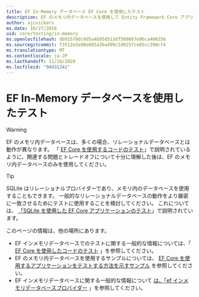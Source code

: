 ```yaml
---
title: EF In-Memory データベース EF Core を使用したテスト
description: EF のメモリ内データベースを使用して Entity Framework Core アプリケーションをテストする
author: ajcvickers
ms.date: 10/27/2016
uid: core/testing/in-memory
ms.openlocfilehash: db91570dc9d5a4b95d513df509867e9bca406356
ms.sourcegitcommit: f3512e3a98e685a3ba409c1d0157ce85cc390cf4
ms.translationtype: MT
ms.contentlocale: ja-JP
ms.lasthandoff: 11/10/2020
ms.locfileid: "94431241"
---
```

# <a name="testing-with-the-ef-in-memory-database"></a>EF In-Memory データベースを使用したテスト

> [!WARNING]
> EF のメモリ内データベースは、多くの場合、リレーショナルデータベースとは動作が異なります。
> 「 [EF Core を使用するコードのテスト](xref:core/testing/index)」で説明されているように、関連する問題とトレードオフについて十分に理解した後は、EF のメモリ内データベースのみを使用してください。  

> [!TIP]
> SQLite はリレーショナルプロバイダーであり、メモリ内のデータベースを使用することもできます。
> 一般的なリレーショナルデータベースの動作をより厳密に一致させるためにテストに使用することを検討してください。
> これについては、 [「SQLite を使用した EF Core アプリケーションのテスト](xref:core/testing/sqlite)」で説明されています。

このページの情報は、他の場所にあります。

* EF インメモリデータベースでのテストに関する一般的な情報については、「 [EF Core を使用したコードのテスト](xref:core/testing/index) 」を参照してください。
* EF のメモリ内データベースを使用するサンプルについては、 [EF Core を使用するアプリケーションをテストする方法を示すサンプル](xref:core/testing/testing-sample) を参照してください。
* EF インメモリデータベースに関する一般的な情報について [は、「ef インメモリデータベースプロバイダー](xref:core/providers/in-memory/index) 」を参照してください。
